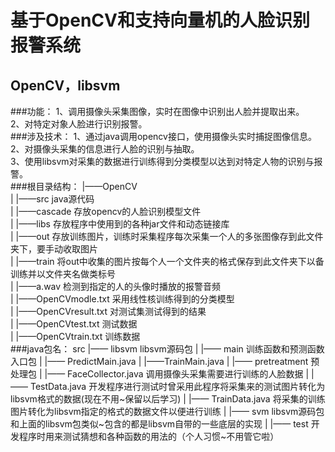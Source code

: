 基于OpenCV和支持向量机的人脸识别报警系统
==========================================
OpenCV，libsvm
------------------------------------------
###功能：
1、调用摄像头采集图像，实时在图像中识别出人脸并提取出来。<br>
2、对特定对象人脸进行识别报警。<br>
###涉及技术：
1、通过java调用opencv接口，使用摄像头实时捕捉图像信息。<br>
2、对摄像头采集的信息进行人脸的识别与抽取。<br>
3、使用libsvm对采集的数据进行训练得到分类模型以达到对特定人物的识别与报警。<br>
###根目录结构：
|——OpenCV<br>
|  |——src  java源代码<br>
|  |——cascade  存放opencv的人脸识别模型文件<br>
|  |——libs 存放程序中使用到的各种jar文件和动态链接库<br>
|  |——out  存放训练图片，训练时采集程序每次采集一个人的多张图像存到此文件夹下，要手动收取图片<br>
|  |——train  将out中收集的图片按每个人一个文件夹的格式保存到此文件夹下以备训练并以文件夹名做类标号<br>
|  |——a.wav  检测到指定的人的头像时播放的报警音频<br>
|  |——OpenCVmodle.txt  采用线性核训练得到的分类模型<br>
|  |——OpenCVresult.txt  对测试集测试得到的结果<br>
|  |——OpenCVtest.txt  测试数据<br>
|  |——OpenCVtrain.txt  训练数据<br>
###java包名：
src
  |—— libsvm libsvm源码包
  |
  |—— main 训练函数和预测函数入口包
  |   |—— PredictMain.java
  |   |——TrainMain.java
  |
  |—— pretreatment 预处理包
  |   |—— FaceCollector.java 调用摄像头采集需要进行训练的人脸数据
  |   |—— TestData.java 开发程序进行测试时曾采用此程序将采集来的测试图片转化为libsvm格式的数据(现在不用~保留以后学习)
  |   |—— TrainData.java 将采集的训练图片转化为libsvm指定的格式的数据文件以便进行训练
  |
  |—— svm libsvm源码包和上面的libsvm包类似~包含的都是libsvm自带的一些底层的实现
  |
  |—— test 开发程序时用来测试猜想和各种函数的用法的（个人习惯~不用管它啦）

